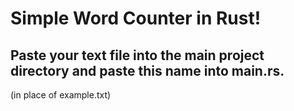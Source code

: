 <h1>Simple Word Counter in Rust!</h1>

<h2>Paste your text file into the main project directory and paste this name into main.rs.</h2>
<p>(in place of example.txt)</p>
